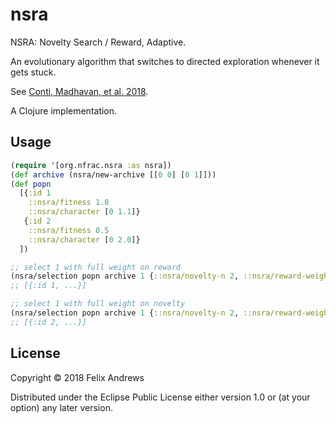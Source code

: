 # nsra

NSRA: Novelty Search / Reward, Adaptive.

An evolutionary algorithm that switches to directed exploration
whenever it gets stuck.

See [Conti, Madhavan, et al. 2018](https://arxiv.org/abs/1712.06560).

A Clojure implementation.


## Usage

``` clojure
(require '[org.nfrac.nsra :as nsra])
(def archive (nsra/new-archive [[0 0] [0 1]]))
(def popn
  [{:id 1
    ::nsra/fitness 1.0
    ::nsra/character [0 1.1]}
   {:id 2
    ::nsra/fitness 0.5
    ::nsra/character [0 2.0]}
  ])

;; select 1 with full weight on reward
(nsra/selection popn archive 1 {::nsra/novelty-n 2, ::nsra/reward-weight 1.0})
;; [{:id 1, ...}]

;; select 1 with full weight on novelty
(nsra/selection popn archive 1 {::nsra/novelty-n 2, ::nsra/reward-weight 0.0})
;; [{:id 2, ...}]

```


## License

Copyright © 2018 Felix Andrews

Distributed under the Eclipse Public License either version 1.0 or (at
your option) any later version.
